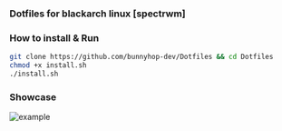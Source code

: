 ### Dotfiles for blackarch linux [spectrwm]

### How to install & Run
```bash
git clone https://github.com/bunnyhop-dev/Dotfiles && cd Dotfiles
chmod +x install.sh
./install.sh
```

### Showcase
![example](blob:https://www.facebook.com/5d024316-5b1b-4bc3-8c35-7adac216e338)
